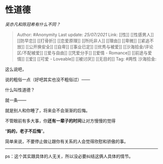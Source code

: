 # 性道德
*吴亦凡和陈冠希有什么不同？*

> Author: #Anonymity
> Last update: *25/07/2021*
> Link: [[性]] [[性感男人]] [[防早恋]] [[打骨折]] [[恋爱原理]] [[所托非人]] [[理由]] [[卑微]] [[紧追不放]] [[公开换安全]] [[自卑]] [[事业已定]] [[优秀与被爱]] [[沙海拾金/评论区/不配被爱]] [[爱与自由]] [[凭爱分手]] [[爱情 - Romance]] [[前途与爱情]] [[爱]] [[可爱 - Loveable]] [[被讨厌]] [[无目的]]
> Tag: #两性
> 沙海拾金:

这么说吧，

说的粗俗一点（好吧其实也没不粗俗过）——

什么叫性道德？

就一条——

就是别人和你睡了，将来会不会渐渐的后悔。

不管眼前有多大事，你**还有一辈子的时间**让对方慢慢的觉得

“**妈的，老子不后悔**”。

简单来说，不要停止做让跟你有关系的人会觉得欣慰和骄傲的事。

---

ps：这个其实跟具体的人无关，所以没必要纠结这俩人具体的情节。
